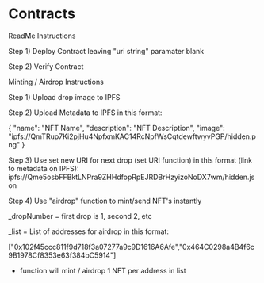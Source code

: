# Contracts

ReadMe Instructions

Step 1) Deploy Contract leaving "uri string" paramater blank

Step 2) Verify Contract

Minting / Airdrop Instructions

Step 1) Upload drop image to IPFS

Step 2) Upload Metadata to IPFS in this format:

{
  "name": "NFT Name",
  "description": "NFT Description",
  "image": "ipfs://QmTRup7Ki2pjHu4NpfxmKAC14RcNpfWsCqtdewftwyvPGP/hidden.png"
}

Step 3) Use set new URI for next drop (set URI function) 
in this format (link to metadata on IPFS):
ipfs://Qme5osbFFBktLNPra9ZHHdfopRpEJRDBrHzyizoNoDX7wm/hidden.json

Step 4) Use "airdrop" function to mint/send NFT's instantly

_dropNumber = first drop is 1, second 2, etc 

_list = List of addresses for airdrop in this format:

["0x102f45ccc811f9d718f3a07277a9c9D1616A6Afe","0x464C0298a4B4f6c9B1978Cf8353e63f384bC5914"]

- function will mint / airdrop 1 NFT per address in list
